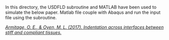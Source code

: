 
In this directory, the USDFLD subroutine and MATLAB have been used to simulate the below paper. Matlab file couple with Abaqus and run the input file using the subroutine.

<a href="https://doi.org/10.1016/j.actbio.2016.12.036"> <i> Armitage, O. E., & Oyen, M. L. (2017). Indentation across interfaces between stiff and compliant tissues.</i> </a>
